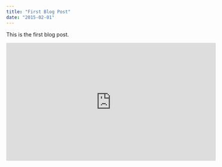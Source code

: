 ```yaml
---
title: "First Blog Post"
date: "2015-02-01"
---
```


This is the first blog post. 

<iframe width="560" height="315" src="https://www.youtube.com/embed/4n0xNbfJLR8" frameborder="0" allowfullscreen></iframe>
